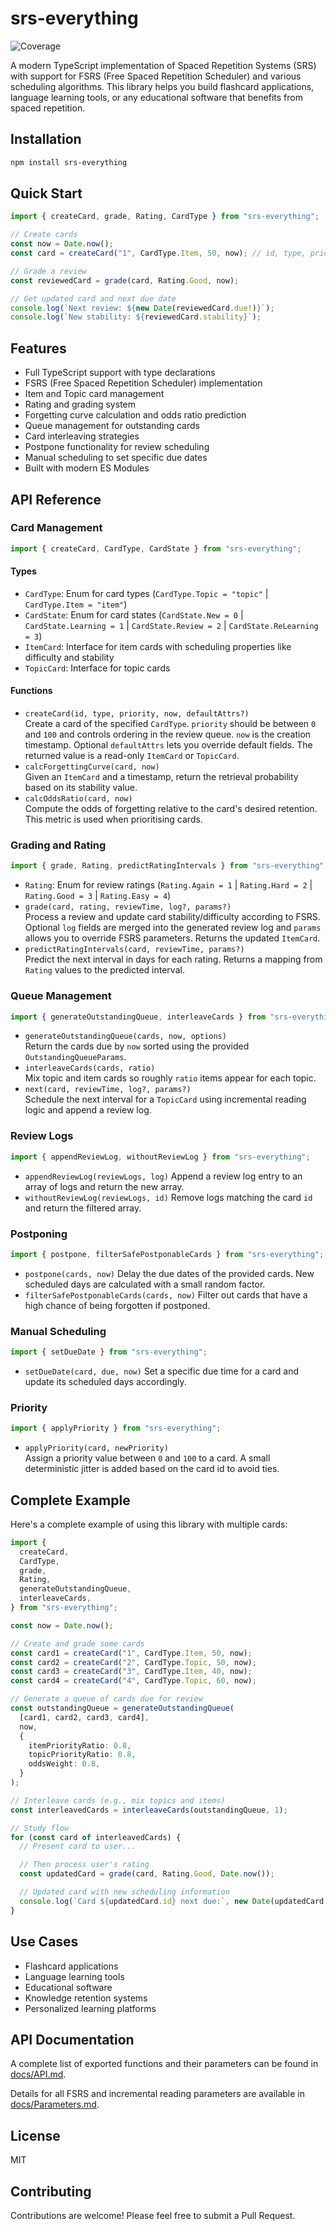 # srs-everything
![Coverage](https://img.shields.io/badge/coverage-100%25-brightgreen.svg)

A modern TypeScript implementation of Spaced Repetition Systems (SRS) with support for FSRS (Free Spaced Repetition Scheduler) and various scheduling algorithms. This library helps you build flashcard applications, language learning tools, or any educational software that benefits from spaced repetition.

## Installation

```bash
npm install srs-everything
```

## Quick Start

```typescript
import { createCard, grade, Rating, CardType } from "srs-everything";

// Create cards
const now = Date.now();
const card = createCard("1", CardType.Item, 50, now); // id, type, priority, now

// Grade a review
const reviewedCard = grade(card, Rating.Good, now);

// Get updated card and next due date
console.log(`Next review: ${new Date(reviewedCard.due!)}`);
console.log(`New stability: ${reviewedCard.stability}`);
```

## Features

- Full TypeScript support with type declarations
- FSRS (Free Spaced Repetition Scheduler) implementation
- Item and Topic card management
- Rating and grading system
- Forgetting curve calculation and odds ratio prediction
- Queue management for outstanding cards
- Card interleaving strategies
- Postpone functionality for review scheduling
- Manual scheduling to set specific due dates
- Built with modern ES Modules

## API Reference

### Card Management

```typescript
import { createCard, CardType, CardState } from "srs-everything";
```

#### Types

- `CardType`: Enum for card types (`CardType.Topic = "topic"` | `CardType.Item = "item"`)
- `CardState`: Enum for card states (`CardState.New = 0` | `CardState.Learning = 1` | `CardState.Review = 2` | `CardState.ReLearning = 3`)
- `ItemCard`: Interface for item cards with scheduling properties like difficulty and stability
- `TopicCard`: Interface for topic cards

#### Functions

- `createCard(id, type, priority, now, defaultAttrs?)`  
  Create a card of the specified `CardType`. `priority` should be between `0` and
  `100` and controls ordering in the review queue. `now` is the creation
  timestamp. Optional `defaultAttrs` lets you override default fields. The
  returned value is a read-only `ItemCard` or `TopicCard`.
- `calcForgettingCurve(card, now)`  
  Given an `ItemCard` and a timestamp, return the retrieval probability based on
  its stability value.
- `calcOddsRatio(card, now)`  
  Compute the odds of forgetting relative to the card's desired retention. This
  metric is used when prioritising cards.

### Grading and Rating

```typescript
import { grade, Rating, predictRatingIntervals } from "srs-everything";
```

- `Rating`: Enum for review ratings (`Rating.Again = 1` | `Rating.Hard = 2` | `Rating.Good = 3` | `Rating.Easy = 4`)
- `grade(card, rating, reviewTime, log?, params?)`  
  Process a review and update card stability/difficulty according to FSRS.
  Optional `log` fields are merged into the generated review log and `params`
  allows you to override FSRS parameters. Returns the updated `ItemCard`.
- `predictRatingIntervals(card, reviewTime, params?)`  
  Predict the next interval in days for each rating. Returns a mapping from
  `Rating` values to the predicted interval.

### Queue Management

```typescript
import { generateOutstandingQueue, interleaveCards } from "srs-everything";
```

- `generateOutstandingQueue(cards, now, options)`  
  Return the cards due by `now` sorted using the provided
  `OutstandingQueueParams`.
- `interleaveCards(cards, ratio)`  
  Mix topic and item cards so roughly `ratio` items appear for each topic.
- `next(card, reviewTime, log?, params?)`  
  Schedule the next interval for a `TopicCard` using incremental reading logic
  and append a review log.

### Review Logs

```typescript
import { appendReviewLog, withoutReviewLog } from "srs-everything";
```

- `appendReviewLog(reviewLogs, log)`
  Append a review log entry to an array of logs and return the new array.
- `withoutReviewLog(reviewLogs, id)`
  Remove logs matching the card `id` and return the filtered array.

### Postponing

```typescript
import { postpone, filterSafePostponableCards } from "srs-everything";
```

- `postpone(cards, now)`
  Delay the due dates of the provided cards. New scheduled days are calculated
  with a small random factor.
- `filterSafePostponableCards(cards, now)`
  Filter out cards that have a high chance of being forgotten if postponed.

### Manual Scheduling

```typescript
import { setDueDate } from "srs-everything";
```

- `setDueDate(card, due, now)`
  Set a specific due time for a card and update its scheduled days accordingly.

### Priority

```typescript
import { applyPriority } from "srs-everything";
```

- `applyPriority(card, newPriority)`  
  Assign a priority value between `0` and `100` to a card. A small deterministic
  jitter is added based on the card id to avoid ties.

## Complete Example

Here's a complete example of using this library with multiple cards:

```typescript
import {
  createCard,
  CardType,
  grade,
  Rating,
  generateOutstandingQueue,
  interleaveCards,
} from "srs-everything";

const now = Date.now();

// Create and grade some cards
const card1 = createCard("1", CardType.Item, 50, now);
const card2 = createCard("2", CardType.Topic, 50, now);
const card3 = createCard("3", CardType.Item, 40, now);
const card4 = createCard("4", CardType.Topic, 60, now);

// Generate a queue of cards due for review
const outstandingQueue = generateOutstandingQueue(
  [card1, card2, card3, card4],
  now,
  {
    itemPriorityRatio: 0.8,
    topicPriorityRatio: 0.8,
    oddsWeight: 0.8,
  }
);

// Interleave cards (e.g., mix topics and items)
const interleavedCards = interleaveCards(outstandingQueue, 1);

// Study flow
for (const card of interleavedCards) {
  // Present card to user...

  // Then process user's rating
  const updatedCard = grade(card, Rating.Good, Date.now());

  // Updated card with new scheduling information
  console.log(`Card ${updatedCard.id} next due:`, new Date(updatedCard.due!));
}
```

## Use Cases

- Flashcard applications
- Language learning tools
- Educational software
- Knowledge retention systems
- Personalized learning platforms

## API Documentation

A complete list of exported functions and their parameters can be found in [docs/API.md](docs/API.md).

Details for all FSRS and incremental reading parameters are available in
[docs/Parameters.md](docs/Parameters.md).


## License

MIT

## Contributing

Contributions are welcome! Please feel free to submit a Pull Request.
